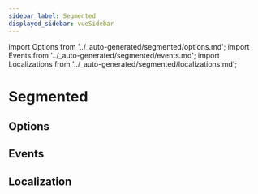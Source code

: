 ```yaml
---
sidebar_label: Segmented
displayed_sidebar: vueSidebar
---
```


import Options from '../\_auto-generated/segmented/options.md';
import Events from '../\_auto-generated/segmented/events.md';
import Localizations from '../\_auto-generated/segmented/localizations.md';

# Segmented

<div className="option-list">

## Options

<Options />

## Events

<Events />

## Localization

<Localizations />

</div>

